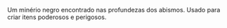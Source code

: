 Um minério negro encontrado nas profundezas dos abismos. Usado para criar itens poderosos e perigosos.